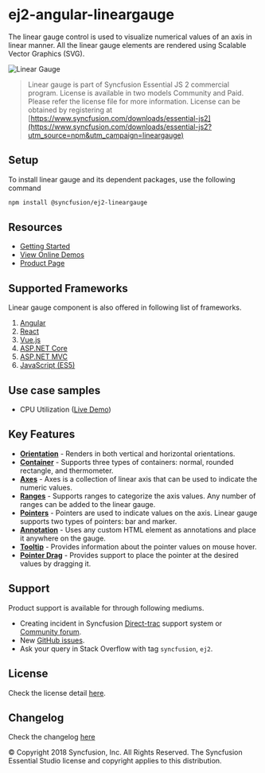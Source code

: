 # ej2-angular-lineargauge

The linear gauge control is used to visualize numerical values of an axis in linear manner. All the linear gauge elements are rendered using Scalable Vector Graphics (SVG).

![Linear Gauge](https://ej2.syncfusion.com/products/images/lineargauge/readme.gif)

> Linear gauge is part of Syncfusion Essential JS 2 commercial program. License is available in two models Community and Paid. Please refer the license file for more information. License can be obtained by registering at [https://www.syncfusion.com/downloads/essential-js2](https://www.syncfusion.com/downloads/essential-js2?utm_source=npm&utm_campaign=lineargauge)

## Setup

To install linear gauge and its dependent packages, use the following command

```sh
npm install @syncfusion/ej2-lineargauge
```

## Resources

* [Getting Started](https://ej2.syncfusion.com/angular/documentation/linear-gauge/getting-started.html)
* [View Online Demos](https://ej2.syncfusion.com/angular/demos/#/material/lineargauge/default)
* [Product Page](https://www.syncfusion.com/angular-ui-components/gauge-charts)

## Supported Frameworks

Linear gauge component is also offered in following list of frameworks.

1. [Angular](https://www.npmjs.com/package/@syncfusion/ej2-ng-lineargauge?utm_source=npm&utm_campaign=lineargauge)
2. [React](https://www.npmjs.com/package/@syncfusion/ej2-react-lineargauge?utm_source=npm&utm_campaign=lineargauge)
3. [Vue.js](https://www.npmjs.com/package/@syncfusion/ej2-vue-lineargauge?utm_source=npm&utm_campaign=lineargauge)
4. [ASP.NET Core](https://aspdotnetcore.syncfusion.com/LinearGauge/Default#/material)
5. [ASP.NET MVC](https://aspnetmvc.syncfusion.com/LinearGauge/DefaultFunctionalities#/material) 
6. [JavaScript (ES5)](https://www.syncfusion.com/javascript-ui-controls/gauge-charts)

## Use case samples

* CPU Utilization ([Live Demo](https://ej2.syncfusion.com/angular/demos/#/material/lineargauge/annotation))

## Key Features

* [**Orientation**](https://ej2.syncfusion.com/angular/demos/#/material/lineargauge/container) - Renders in both vertical and horizontal orientations.
* [**Container**](https://ej2.syncfusion.com/angular/demos/#/material/lineargauge/container) - Supports three types of containers: normal, rounded rectangle, and thermometer.
* [**Axes**](https://ej2.syncfusion.com/angular/demos/#/material/lineargauge/axes) - Axes is a collection of linear axis that can be used to indicate the numeric values.
* [**Ranges**](https://ej2.syncfusion.com/angular/demos/#/material/lineargauge/ranges) - Supports ranges to categorize the axis values. Any number of ranges can be added to the linear gauge.
* [**Pointers**](https://ej2.syncfusion.com/angular/demos/#/material/lineargauge/axes) - Pointers are used to indicate values on the axis. Linear gauge supports two types of pointers: bar and marker.
* [**Annotation**](https://ej2.syncfusion.com/angular/demos/#/material/lineargauge/annotation) - Uses any custom HTML element as annotations and place it anywhere on the gauge.
* [**Tooltip**](https://ej2.syncfusion.com/angular/demos/#/material/lineargauge/tooltip) - Provides information about the pointer values on mouse hover.
* [**Pointer Drag**](https://ej2.syncfusion.com/angular/demos/#/material/circulargauge/user-interactions) - Provides support to place the pointer at the desired values by dragging it. 

## Support

Product support is available for through following mediums.

* Creating incident in Syncfusion [Direct-trac](https://www.syncfusion.com/support/directtrac/incidents?utm_source=npm&utm_campaign=lineargauge) support system or [Community forum](https://www.syncfusion.com/forums/essential-js2?utm_source=npm&utm_campaign=lineargauge).
* New [GitHub issues](https://github.com/syncfusion/ej2-lineargauge/issues).
* Ask your query in Stack Overflow with tag `syncfusion`, `ej2`.

## License

Check the license detail [here](https://github.com/syncfusion/ej2/blob/master/license?utm_source=npm&utm_campaign=lineargauge).

## Changelog

Check the changelog [here](https://github.com/syncfusion/ej2-lineargauge/blob/master/CHANGELOG.md?utm_source=npm&utm_campaign=lineargauge)

© Copyright 2018 Syncfusion, Inc. All Rights Reserved. The Syncfusion Essential Studio license and copyright applies to this distribution.
